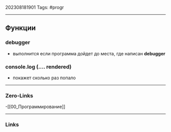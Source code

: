 202308181901
Tags: #progr 

---
## Функции 

### debugger
- выполнится если программа дойдет до места, где написан **debugger**

### console.log (.... rendered)
- покажет сколько раз попало
---
### Zero-Links
-[[00_Программирование]]

---
### Links
